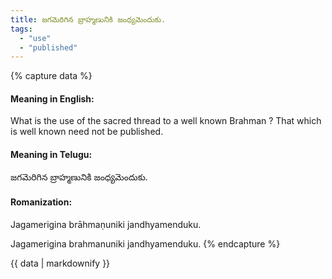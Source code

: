 ```yaml
---
title: జగమెరిగిన బ్రాహ్మణునికి జంధ్యమెందుకు.
tags:
  - "use"
  - "published"
---
```


{% capture data %}
#### Meaning in English:
What is the use of the sacred thread to a well known Brahman ?
That which is well known need not be published.

#### Meaning in Telugu:
జగమెరిగిన బ్రాహ్మణునికి జంధ్యమెందుకు.

#### Romanization:
Jagamerigina brāhmaṇuniki jandhyamenduku.

Jagamerigina brahmanuniki jandhyamenduku.
{% endcapture %}

{{ data | markdownify }}

